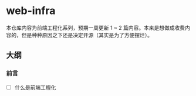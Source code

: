 # web-infra

本仓库内容为前端工程化系列，预期一周更新 1 ~ 2 篇内容。本来是想做成收费内容的，但是种种原因之下还是决定开源（其实是为了方便摆烂）。
## 大纲

### 前言
- [ ] 什么是前端工程化